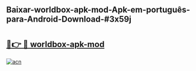 ## Baixar-worldbox-apk-mod-Apk-em-português​-para-Android-Download-#3x59j

# <h2><a href="https://ainizakaria.my?title=worldbox-apk-mod&ref=20M">🔗👉 🔴 worldbox-apk-mod</a></h2>

[![acn](https://github.com/user-attachments/assets/0f9c940e-d8b0-45ae-aac7-cd30a18b3e1c)](https://ainizakaria.my?title=worldbox-apk-mod&ref=20M)

